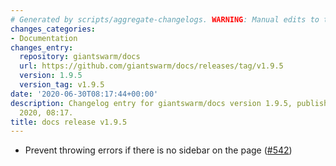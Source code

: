 ```yaml
---
# Generated by scripts/aggregate-changelogs. WARNING: Manual edits to this files will be overwritten.
changes_categories:
- Documentation
changes_entry:
  repository: giantswarm/docs
  url: https://github.com/giantswarm/docs/releases/tag/v1.9.5
  version: 1.9.5
  version_tag: v1.9.5
date: '2020-06-30T08:17:44+00:00'
description: Changelog entry for giantswarm/docs version 1.9.5, published on 30 June
  2020, 08:17.
title: docs release v1.9.5
---
```


* Prevent throwing errors if there is no sidebar on the page ([#542](https://github.com/giantswarm/docs/pull/542))
